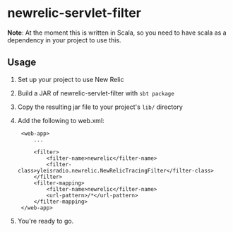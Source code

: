 # newrelic-servlet-filter

**Note**: At the moment this is written in Scala, so you need to have scala as a dependency in your project to use this. 

## Usage


1. Set up your project to use New Relic
2. Build a JAR of newrelic-servlet-filter with `sbt package`
3. Copy the resulting jar file to your project's `lib/` directory
4. Add the following to web.xml:


        <web-app>
            ...

            <filter>
                <filter-name>newrelic</filter-name>
                <filter-class>yleisradio.newrelic.NewRelicTracingFilter</filter-class>
            </filter>
            <filter-mapping>
                <filter-name>newrelic</filter-name>
                <url-pattern>/*</url-pattern>
            </filter-mapping>
        </web-app>

4. You're ready to go. 

